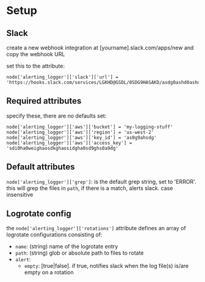 # Setup

## Slack

create a new webhook integration at [yourname].slack.com/apps/new and copy the webhook URL

set this to the attribute:

```
node['alerting_logger']['slack']['url'] = 'https://hooks.slack.com/services/LGKHD@GSDL/0SDG9HASAKD/asdg0ashd0ashdg2q8hadsglkas'
```

## Required attributes

specify these, there are no defaults set:

```
node['alerting_logger']['aws']['bucket'] = 'my-logging-stuff'
node['alerting_logger']['aws']['region'] = 'us-west-2'
node['alerting_logger']['aws']['key_id'] = 'as0g9ahsdg'
node['alerting_logger']['aws']['access_key'] = 'sdi0ha0weighaosdkghaosidgha0sd9ghs0a9dg'
```

## Default attributes

`node['alerting_logger']['grep']`: is the default grep string, set to 'ERROR'. this will grep the files in `path`, if there is a match, alerts slack. case insensitive


## Logrotate config

the `node['alerting_logger']['rotations']` attribute defines an array of logrotate configurations consisting of:

- `name`: (string) name of the logrotate entry
- `path`: (string) glob or absolute path to files to rotate
- `alert`:
  - `empty`: [true|false]. if true, notifies slack when the log file(s) is/are empty on a rotation

